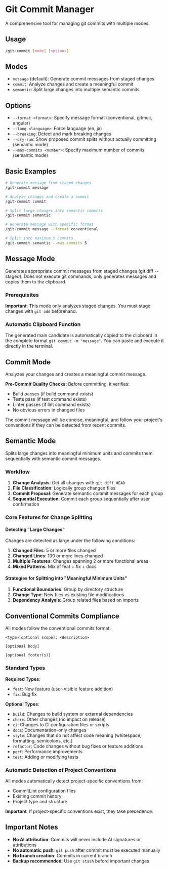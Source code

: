 # Git Commit Manager

A comprehensive tool for managing git commits with multiple modes.

## Usage

```bash
/git-commit [mode] [options]
```

## Modes

- `message` (default): Generate commit messages from staged changes
- `commit`: Analyze changes and create a meaningful commit
- `semantic`: Split large changes into multiple semantic commits

## Options

- `--format <format>`: Specify message format (conventional, gitmoji, angular)
- `--lang <language>`: Force language (en, ja)
- `--breaking`: Detect and mark breaking changes
- `--dry-run`: Show proposed commit splits without actually committing (semantic mode)
- `--max-commits <number>`: Specify maximum number of commits (semantic mode)

## Basic Examples

```bash
# Generate message from staged changes
/git-commit message

# Analyze changes and create a commit
/git-commit commit

# Split large changes into semantic commits
/git-commit semantic

# Generate message with specific format
/git-commit message --format conventional

# Split into maximum 5 commits
/git-commit semantic --max-commits 5
```

## Message Mode

Generates appropriate commit messages from staged changes (git diff --staged). Does not execute git commands, only generates messages and copies them to the clipboard.

### Prerequisites

**Important**: This mode only analyzes staged changes. You must stage changes with `git add` beforehand.

### Automatic Clipboard Function

The generated main candidate is automatically copied to the clipboard in the complete format `git commit -m "message"`. You can paste and execute it directly in the terminal.

## Commit Mode

Analyzes your changes and creates a meaningful commit message.

**Pre-Commit Quality Checks:**
Before committing, it verifies:
- Build passes (if build command exists)
- Tests pass (if test command exists)
- Linter passes (if lint command exists)
- No obvious errors in changed files

The commit message will be concise, meaningful, and follow your project's conventions if they can be detected from recent commits.

## Semantic Mode

Splits large changes into meaningful minimum units and commits them sequentially with semantic commit messages.

### Workflow

1. **Change Analysis**: Get all changes with `git diff HEAD`
2. **File Classification**: Logically group changed files
3. **Commit Proposal**: Generate semantic commit messages for each group
4. **Sequential Execution**: Commit each group sequentially after user confirmation

### Core Features for Change Splitting

#### Detecting "Large Changes"

Changes are detected as large under the following conditions:

1. **Changed Files**: 5 or more files changed
2. **Changed Lines**: 100 or more lines changed
3. **Multiple Features**: Changes spanning 2 or more functional areas
4. **Mixed Patterns**: Mix of feat + fix + docs

#### Strategies for Splitting into "Meaningful Minimum Units"

1. **Functional Boundaries**: Group by directory structure
2. **Change Type**: New files vs existing file modifications
3. **Dependency Analysis**: Group related files based on imports

## Conventional Commits Compliance

All modes follow the conventional commits format:

```
<type>[optional scope]: <description>

[optional body]

[optional footer(s)]
```

### Standard Types

**Required Types**:
- `feat`: New feature (user-visible feature addition)
- `fix`: Bug fix

**Optional Types**:
- `build`: Changes to build system or external dependencies
- `chore`: Other changes (no impact on release)
- `ci`: Changes to CI configuration files or scripts
- `docs`: Documentation-only changes
- `style`: Changes that do not affect code meaning (whitespace, formatting, semicolons, etc.)
- `refactor`: Code changes without bug fixes or feature additions
- `perf`: Performance improvements
- `test`: Adding or modifying tests

### Automatic Detection of Project Conventions

All modes automatically detect project-specific conventions from:
- CommitLint configuration files
- Existing commit history
- Project type and structure

**Important**: If project-specific conventions exist, they take precedence.

## Important Notes

- **No AI attribution**: Commits will never include AI signatures or attributions
- **No automatic push**: `git push` after commit must be executed manually
- **No branch creation**: Commits in current branch
- **Backup recommended**: Use `git stash` before important changes